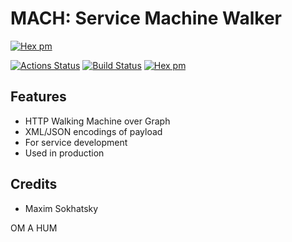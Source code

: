 MACH: Service Machine Walker
============================
[![Hex pm](http://img.shields.io/hexpm/v/mach.svg?style=flat)](https://hex.pm/packages/mach)

[![Actions Status](https://github.com/synrc/mach/workflows/mix/badge.svg)](https://github.com/synrc/mach/actions)
[![Build Status](https://travis-ci.org/synrc/mach.svg?branch=master)](https://travis-ci.org/synrc/mach)
[![Hex pm](http://img.shields.io/hexpm/v/mach.svg?style=flat)](https://hex.pm/packages/mach)

Features
--------

* HTTP Walking Machine over Graph
* XML/JSON encodings of payload
* For service development
* Used in production

Credits
-------

* Maxim Sokhatsky

OM A HUM
